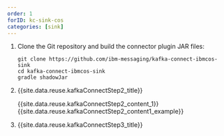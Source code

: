 ```yaml
---
order: 1
forID: kc-sink-cos
categories: [sink]
---
```


1. Clone the Git repository and build the connector plugin JAR files:

    ```
    git clone https://github.com/ibm-messaging/kafka-connect-ibmcos-sink
    cd kafka-connect-ibmcos-sink
    gradle shadowJar
    ```

2. {{site.data.reuse.kafkaConnectStep2_title}}

    {{site.data.reuse.kafkaConnectStep2_content_1}}
    {{site.data.reuse.kafkaConnectStep2_content1_example}}

3. {{site.data.reuse.kafkaConnectStep3_title}}
